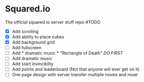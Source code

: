 # Squared.io
The official squared.io server stuff repo
#TODO
- [x] Add scrolling
- [x] Add ability to place cubes
- [x] Add background grid
- [ ] Add fullscreen
- [ ] Add * dramatic music * "Rectangle of Death" *DO FIRST*
- [ ] Add dramatic music
- [ ] Add start invincibilty
- [ ] Add points and leaderboard (Not that anyone will ever get on it)
- [ ] One page design with server transfer multiple rooms and *moar*
